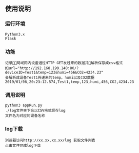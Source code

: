 ## 使用说明

### 运行环境
```
Python3.x
Flask
```
### 功能
```
记录局域网内设备通过HTTP GET发过来的数据并解析保存成csv格式
如url="http://192.168.199.140:80/?deviceID=Test1&temp=123&humi=456&CO2=4234.23"
会解析成设备Test1传递来的temp，humi以及CO2数据
2019/01/06,20:23:12.574,Test1,temp,123,humi,456,CO2,4234.23
```

### 调用说明
```
python3 appRun.py
./log文件夹下会以CSV格式保存log
文件名为对应的设备名称
```

### log下载
```
浏览器访问http://xx.xx.xx.xx/log 获取文件列表 
点击文件完成log下载

```